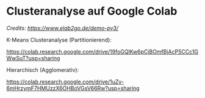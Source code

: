 # Clusteranalyse auf Google Colab
*Credits: https://www.elab2go.de/demo-py3/*

K-Means Clusteranalyse (Partitionierend):

https://colab.research.google.com/drive/19foGQlKw6pCjBOmfBjAcP5CCc1GWwSuT?usp=sharing

Hierarchisch (Agglomerativ):

https://colab.research.google.com/drive/1uZv-6mHrzymF7HMUzzX6OHBoVGsV66Rw?usp=sharing
